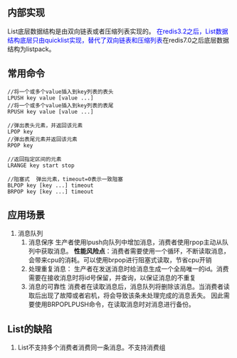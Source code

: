 ## 内部实现
List底层数据结构是由双向链表或者压缩列表实现的。
<font color=blue>在redis3.2之后，List数据结构底层只由quicklist实现，替代了双向链表和压缩列表</font>在redis7.0之后底层数据结构为listpack。

## 常用命令
```
//将一个或多个value插入到key列表的表头
LPUSH key value [value ...]
//将一个或多个value插入到key列表的表尾
RPUSH key value [value ...]

//弹出表头元素，并返回该元素
LPOP key
//弹出表尾元素并返回该元素
RPOP key

//返回指定区间的元素
LRANGE key start stop

//阻塞式  弹出元素，timeout=0表示一致阻塞
BLPOP key [key ...] timeout
BRPOP key [key ...] timeout
```

## 应用场景
1. 消息队列
    1. 消息保序
    生产者使用lpush向队列中增加消息，消费者使用rpop主动从队列中获取消息。
    **性能风险点**：消费者需要使用一个循环，不断读取消息，会带来cpu的消耗。可以使用brpop进行阻塞式读取，节省cpu开销
    2. 处理重复消息：
    生产者在发送消息时给消息生成一个全局唯一的id。消费需要在接收消息时将id号保留，并查询，以保证消息的不重复
    3. 消息的可靠性
    消费者在读取消息后，消息队列将删除该消息。当消费者读取后出现了故障或者宕机，将会导致该条未处理完成的消息丢失。
    因此需要使用BRPOPLPUSH命令，在读取消息时对消息进行备份。
## List的缺陷
1. List不支持多个消费者消费同一条消息。不支持消费组